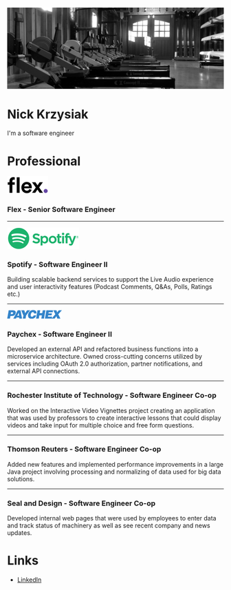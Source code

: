 <!-- **mrkrazyak/mrkrazyak** is a ✨ _special_ ✨ repository because its `README.md` (this file) appears on your GitHub profile. -->

![Banner](./img/banner_boathouse.jpg)

# Nick Krzysiak
I'm a software engineer

# Professional
![Flex](./img/flex.png)
### **Flex** - Senior Software Engineer

---

![Spotify](./img/spotify.png)
### **Spotify** - Software Engineer II
Building scalable backend services to support the Live Audio experience and user interactivity features (Podcast Comments, Q&As, Polls, Ratings etc.)

---

![Paychex](./img/paychex.png)
### **Paychex** - Software Engineer II
Developed an external API and refactored business functions into a microservice architecture. Owned cross-cutting concerns utilized by services including OAuth 2.0 authorization, partner notifications, and external API connections.

---

### **Rochester Institute of Technology** - Software Engineer Co-op
Worked on the Interactive Video Vignettes project creating an application that was used by professors to create interactive lessons that could display videos and take input for multiple choice and free form questions.

---

### **Thomson Reuters** - Software Engineer Co-op
Added new features and implemented performance improvements in a large Java project involving processing and normalizing of
data used for big data solutions.

---

### **Seal and Design** - Software Engineer Co-op
Developed internal web pages that were used by employees to enter data and track status of machinery as well as see recent company and news updates.

# Links
- [LinkedIn](https://www.linkedin.com/in/nicholas-krzysiak/)
